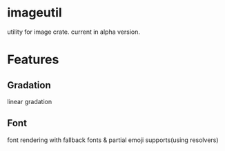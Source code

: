 # imageutil
utility for image crate. 
current in alpha version.

# Features
## Gradation
linear gradation

## Font
font rendering with fallback fonts & partial emoji supports(using resolvers)
